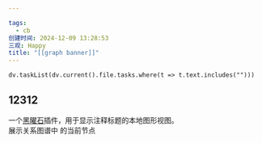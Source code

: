 ```yaml
---

tags:
  - cb
创建时间: 2024-12-09 13:28:53
三观: Happy
title: "[[graph banner]]"
---
```


```dataviewjs
dv.taskList(dv.current().file.tasks.where(t => t.text.includes("")))
```


## 12312

一个[黑曜石](https://obsidian.md/)插件，用于显示注释标题的本地图形视图。  
展示关系图谱中 的当前节点